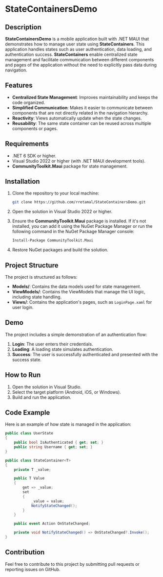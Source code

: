 # StateContainersDemo

## Description

**StateContainersDemo** is a mobile application built with .NET MAUI that demonstrates how to manage user state using **StateContainers**. This application handles states such as user authentication, data loading, and authentication success. **StateContainers** enable centralized state management and facilitate communication between different components and pages of the application without the need to explicitly pass data during navigation.

## Features

- **Centralized State Management**: Improves maintainability and keeps the code organized.
- **Simplified Communication**: Makes it easier to communicate between components that are not directly related in the navigation hierarchy.
- **Reactivity**: Views automatically update when the state changes.
- **Reusability**: The same state container can be reused across multiple components or pages.

## Requirements

- .NET 6 SDK or higher.
- Visual Studio 2022 or higher (with .NET MAUI development tools).
- **CommunityToolkit.Maui** package for state management.

## Installation

1. Clone the repository to your local machine:

   ```bash
   git clone https://github.com/rretamal/StateContainersDemo.git
   ```

2. Open the solution in Visual Studio 2022 or higher.

3. Ensure the **CommunityToolkit.Maui** package is installed. If it's not installed, you can add it using the NuGet Package Manager or run the following command in the NuGet Package Manager console:

   ```bash
   Install-Package CommunityToolkit.Maui
   ```

4. Restore NuGet packages and build the solution.

## Project Structure

The project is structured as follows:

- **Models/**: Contains the data models used for state management.
- **ViewModels/**: Contains the ViewModels that manage the UI logic, including state handling.
- **Views/**: Contains the application's pages, such as `LoginPage.xaml` for user login.

## Demo

The project includes a simple demonstration of an authentication flow:

1. **Login**: The user enters their credentials.
2. **Loading**: A loading state simulates authentication.
3. **Success**: The user is successfully authenticated and presented with the success state.

## How to Run

1. Open the solution in Visual Studio.
2. Select the target platform (Android, iOS, or Windows).
3. Build and run the application.

## Code Example

Here is an example of how state is managed in the application:

```csharp
public class UserState
{
    public bool IsAuthenticated { get; set; }
    public string Username { get; set; }
}

public class StateContainer<T>
{
    private T _value;

    public T Value
    {
        get => _value;
        set
        {
            _value = value;
            NotifyStateChanged();
        }
    }

    public event Action OnStateChanged;

    private void NotifyStateChanged() => OnStateChanged?.Invoke();
}
```

## Contribution

Feel free to contribute to this project by submitting pull requests or reporting issues on GitHub.
